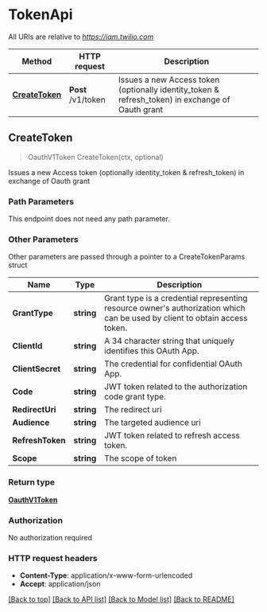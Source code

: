 # TokenApi

All URIs are relative to *https://iam.twilio.com*

Method | HTTP request | Description
------------- | ------------- | -------------
[**CreateToken**](TokenApi.md#CreateToken) | **Post** /v1/token | Issues a new Access token (optionally identity_token &amp; refresh_token) in exchange of Oauth grant



## CreateToken

> OauthV1Token CreateToken(ctx, optional)

Issues a new Access token (optionally identity_token & refresh_token) in exchange of Oauth grant

### Path Parameters

This endpoint does not need any path parameter.

### Other Parameters

Other parameters are passed through a pointer to a CreateTokenParams struct


Name | Type | Description
------------- | ------------- | -------------
**GrantType** | **string** | Grant type is a credential representing resource owner's authorization which can be used by client to obtain access token.
**ClientId** | **string** | A 34 character string that uniquely identifies this OAuth App.
**ClientSecret** | **string** | The credential for confidential OAuth App.
**Code** | **string** | JWT token related to the authorization code grant type.
**RedirectUri** | **string** | The redirect uri
**Audience** | **string** | The targeted audience uri
**RefreshToken** | **string** | JWT token related to refresh access token.
**Scope** | **string** | The scope of token

### Return type

[**OauthV1Token**](OauthV1Token.md)

### Authorization

No authorization required

### HTTP request headers

- **Content-Type**: application/x-www-form-urlencoded
- **Accept**: application/json

[[Back to top]](#) [[Back to API list]](../README.md#documentation-for-api-endpoints)
[[Back to Model list]](../README.md#documentation-for-models)
[[Back to README]](../README.md)


